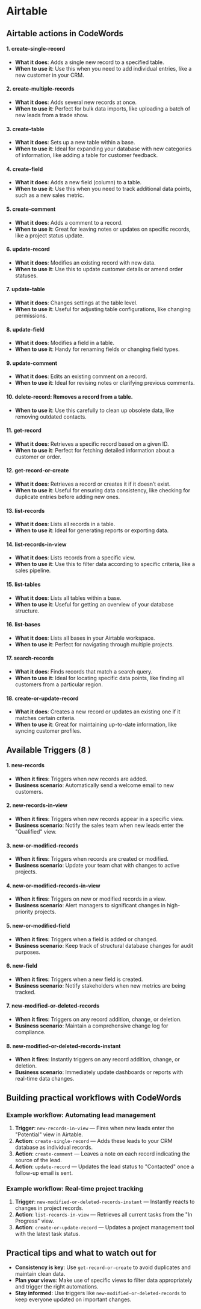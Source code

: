 # Airtable

## Airtable actions in CodeWords

#### 1. create-single-record

* **What it does**: Adds a single new record to a specified table.
* **When to use it**: Use this when you need to add individual entries, like a new customer in your CRM.

#### 2. create-multiple-records

* **What it does**: Adds several new records at once.
* **When to use it**: Perfect for bulk data imports, like uploading a batch of new leads from a trade show.

#### 3. create-table

* **What it does**: Sets up a new table within a base.
* **When to use it**: Ideal for expanding your database with new categories of information, like adding a table for customer feedback.

#### 4. create-field

* **What it does**: Adds a new field (column) to a table.
* **When to use it**: Use this when you need to track additional data points, such as a new sales metric.

#### 5. create-comment

* **What it does**: Adds a comment to a record.
* **When to use it**: Great for leaving notes or updates on specific records, like a project status update.

#### 6. update-record

* **What it does**: Modifies an existing record with new data.
* **When to use it**: Use this to update customer details or amend order statuses.

#### 7. update-table

* **What it does**: Changes settings at the table level.
* **When to use it**: Useful for adjusting table configurations, like changing permissions.

#### 8. update-field

* **What it does**: Modifies a field in a table.
* **When to use it**: Handy for renaming fields or changing field types.

#### 9. update-comment

* **What it does**: Edits an existing comment on a record.
* **When to use it**: Ideal for revising notes or clarifying previous comments.

#### 10. delete-record: Removes a record from a table.

* **When to use it**: Use this carefully to clean up obsolete data, like removing outdated contacts.

#### 11. get-record

* **What it does**: Retrieves a specific record based on a given ID.
* **When to use it**: Perfect for fetching detailed information about a customer or order.

#### 12. get-record-or-create

* **What it does**: Retrieves a record or creates it if it doesn’t exist.
* **When to use it**: Useful for ensuring data consistency, like checking for duplicate entries before adding new ones.

#### 13. list-records

* **What it does**: Lists all records in a table.
* **When to use it**: Ideal for generating reports or exporting data.

#### 14. list-records-in-view

* **What it does**: Lists records from a specific view.
* **When to use it**: Use this to filter data according to specific criteria, like a sales pipeline.

#### 15. list-tables

* **What it does**: Lists all tables within a base.
* **When to use it**: Useful for getting an overview of your database structure.

#### 16. list-bases

* **What it does**: Lists all bases in your Airtable workspace.
* **When to use it**: Perfect for navigating through multiple projects.

#### 17. search-records

* **What it does**: Finds records that match a search query.
* **When to use it**: Ideal for locating specific data points, like finding all customers from a particular region.

#### 18. create-or-update-record

* **What it does**: Creates a new record or updates an existing one if it matches certain criteria.
* **When to use it**: Great for maintaining up-to-date information, like syncing customer profiles.

## &#x20;Available Triggers (8 )

#### 1. new-records

* **When it fires**: Triggers when new records are added.
* **Business scenario**: Automatically send a welcome email to new customers.

#### 2. new-records-in-view

* **When it fires**: Triggers when new records appear in a specific view.
* **Business scenario**: Notify the sales team when new leads enter the "Qualified" view.

#### 3. new-or-modified-records

* **When it fires**: Triggers when records are created or modified.
* **Business scenario**: Update your team chat with changes to active projects.

#### 4. new-or-modified-records-in-view

* **When it fires**: Triggers on new or modified records in a view.
* **Business scenario**: Alert managers to significant changes in high-priority projects.

#### 5. new-or-modified-field

* **When it fires**: Triggers when a field is added or changed.
* **Business scenario**: Keep track of structural database changes for audit purposes.

#### 6. new-field

* **When it fires**: Triggers when a new field is created.
* **Business scenario**: Notify stakeholders when new metrics are being tracked.

#### 7. new-modified-or-deleted-records

* **When it fires**: Triggers on any record addition, change, or deletion.
* **Business scenario**: Maintain a comprehensive change log for compliance.

#### 8. new-modified-or-deleted-records-instant

* **When it fires**: Instantly triggers on any record addition, change, or deletion.
* **Business scenario**: Immediately update dashboards or reports with real-time data changes.

## Building practical workflows with CodeWords

### Example workflow: Automating lead management

1. **Trigger**: `new-records-in-view` — Fires when new leads enter the "Potential" view in Airtable.
2. **Action**: `create-single-record` — Adds these leads to your CRM database as individual records.
3. **Action**: `create-comment` — Leaves a note on each record indicating the source of the lead.
4. **Action**: `update-record` — Updates the lead status to "Contacted" once a follow-up email is sent.

### Example workflow: Real-time project tracking

1. **Trigger**: `new-modified-or-deleted-records-instant` — Instantly reacts to changes in project records.
2. **Action**: `list-records-in-view` — Retrieves all current tasks from the "In Progress" view.
3. **Action**: `create-or-update-record` — Updates a project management tool with the latest task status.

## Practical tips and what to watch out for

* **Consistency is key**: Use `get-record-or-create` to avoid duplicates and maintain clean data.
* **Plan your views**: Make use of specific views to filter data appropriately and trigger the right automations.
* **Stay informed**: Use triggers like `new-modified-or-deleted-records` to keep everyone updated on important changes.
